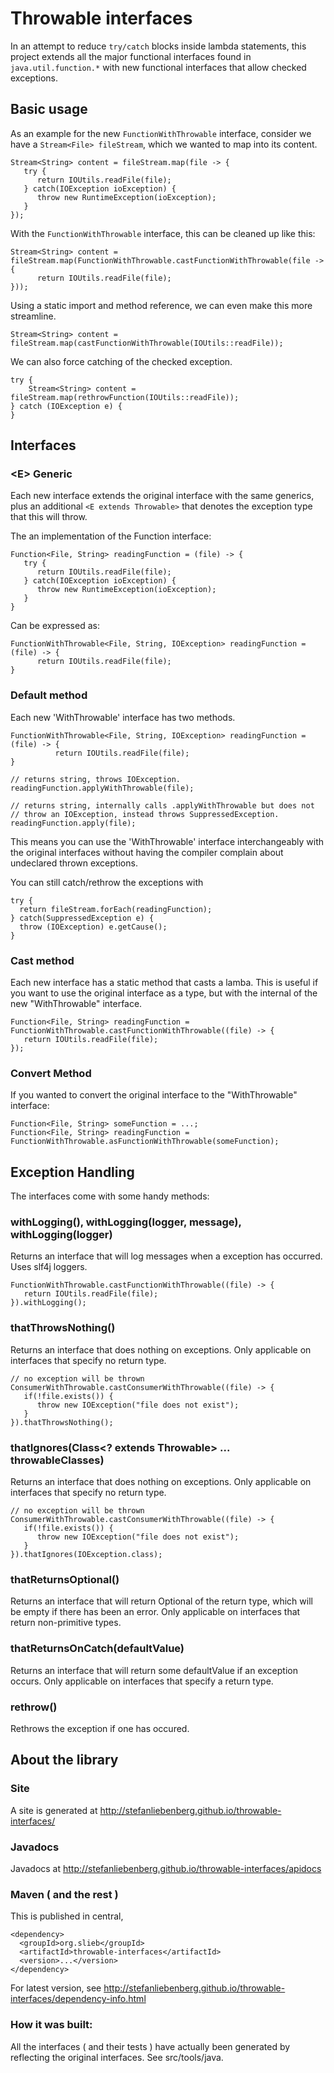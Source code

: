 # Throwable interfaces

In an attempt to reduce `try/catch` blocks inside lambda statements, this project extends all the major functional 
interfaces found in `java.util.function.*` with new functional interfaces that allow checked exceptions.
 
## Basic usage

As an example for the new `FunctionWithThrowable` interface, consider we have a `Stream<File> fileStream`, which we wanted to map into its content. 

    Stream<String> content = fileStream.map(file -> {
       try {
          return IOUtils.readFile(file);
       } catch(IOException ioException) {
          throw new RuntimeException(ioException);
       }
    });
    
With the `FunctionWithThrowable` interface, this can be cleaned up like this:
    
    Stream<String> content = fileStream.map(FunctionWithThrowable.castFunctionWithThrowable(file -> {
          return IOUtils.readFile(file);
    }));
    
Using a static import and method reference, we can even make this more streamline.    
    
    Stream<String> content = fileStream.map(castFunctionWithThrowable(IOUtils::readFile));
    
We can also force catching of the checked exception.    
    
    try {
        Stream<String> content = fileStream.map(rethrowFunction(IOUtils::readFile));
    } catch (IOException e) {
    }
    
## Interfaces



### &lt;E&gt; Generic

Each new interface extends the original interface with the same generics, plus an additional `<E extends Throwable>` 
that denotes the exception type that this will throw.



The an implementation of the Function interface: 

    Function<File, String> readingFunction = (file) -> {
       try {
          return IOUtils.readFile(file);
       } catch(IOException ioException) {
          throw new RuntimeException(ioException);
       }
    }

Can be expressed as:

    FunctionWithThrowable<File, String, IOException> readingFunction = (file) -> {
          return IOUtils.readFile(file);
    }
    
### Default method
    
Each new 'WithThrowable' interface has two methods.
    
    FunctionWithThrowable<File, String, IOException> readingFunction = (file) -> {
              return IOUtils.readFile(file);
    }

    // returns string, throws IOException.
    readingFunction.applyWithThrowable(file); 
    
    // returns string, internally calls .applyWithThrowable but does not 
    // throw an IOException, instead throws SuppressedException.
    readingFunction.apply(file); 

This means you can use the 'WithThrowable' interface interchangeably with the original 
interfaces without having the compiler complain about undeclared thrown exceptions. 

You can still catch/rethrow the exceptions with

    try {
      return fileStream.forEach(readingFunction);
    } catch(SuppressedException e) {
      throw (IOException) e.getCause();
    }
    
    
### Cast method

Each new interface has a static method that casts a lamba. This is useful if you want to use the original interface 
as a type, but with the internal of the new "WithThrowable" interface.


    Function<File, String> readingFunction = FunctionWithThrowable.castFunctionWithThrowable((file) -> {
       return IOUtils.readFile(file);
    });
    
### Convert Method
   
If you wanted to convert the original interface to the "WithThrowable" interface:
    
    Function<File, String> someFunction = ...;
    Function<File, String> readingFunction = FunctionWithThrowable.asFunctionWithThrowable(someFunction);
        
        
## Exception Handling

The interfaces come with some handy methods:

### withLogging(), withLogging(logger,  message), withLogging(logger)

Returns an interface that will log messages when a exception has occurred. Uses slf4j loggers.

    FunctionWithThrowable.castFunctionWithThrowable((file) -> {
       return IOUtils.readFile(file);
    }).withLogging();
    

### thatThrowsNothing()

Returns an interface that does nothing on exceptions. Only applicable on interfaces that specify no return type.

    // no exception will be thrown
    ConsumerWithThrowable.castConsumerWithThrowable((file) -> {
       if(!file.exists()) {
          throw new IOException("file does not exist");
       }
    }).thatThrowsNothing();
    
    
### thatIgnores(Class<? extends Throwable> ... throwableClasses)

Returns an interface that does nothing on exceptions. Only applicable on interfaces that specify no return type.

    // no exception will be thrown
    ConsumerWithThrowable.castConsumerWithThrowable((file) -> {
       if(!file.exists()) {
          throw new IOException("file does not exist");
       }
    }).thatIgnores(IOException.class); 

### thatReturnsOptional()

Returns an interface that will return Optional of the return type, which will be empty if there has been an error.
Only applicable on interfaces that return non-primitive types.

### thatReturnsOnCatch(defaultValue)

Returns an interface that will return some defaultValue if an exception occurs. Only applicable on interfaces that specify a return type.

### rethrow()
  
Rethrows the exception if one has occured.

    
## About the library

### Site

A site is generated at http://stefanliebenberg.github.io/throwable-interfaces/

### Javadocs

Javadocs at http://stefanliebenberg.github.io/throwable-interfaces/apidocs

### Maven ( and the rest )

This is published in central,
  
    <dependency>
      <groupId>org.slieb</groupId>
      <artifactId>throwable-interfaces</artifactId>
      <version>...</version>
    </dependency>
 
For latest version, see http://stefanliebenberg.github.io/throwable-interfaces/dependency-info.html


### How it was built:
  
  All the interfaces ( and their tests ) have actually been generated by reflecting the original interfaces. See src/tools/java.
  